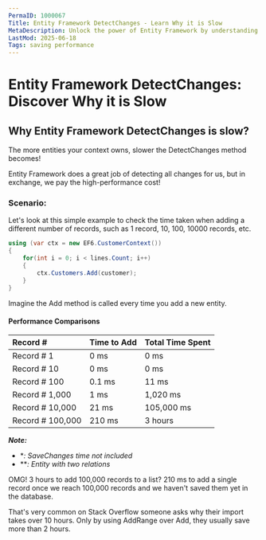 ```yaml
---
PermaID: 1000067
Title: Entity Framework DetectChanges - Learn Why it is Slow
MetaDescription: Unlock the power of Entity Framework by understanding why the DetectChanges method is slow. Learn the secret of why the method can take hours to add entities in the context.
LastMod: 2025-06-18
Tags: saving performance
---
```


# Entity Framework DetectChanges: Discover Why it is Slow

## Why Entity Framework DetectChanges is slow?

The more entities your context owns, slower the DetectChanges method becomes!

Entity Framework does a great job of detecting all changes for us, but in exchange, we pay the high-performance cost!

### Scenario:

Let's look at this simple example to check the time taken when adding a different number of records, such as 1 record, 10, 100, 10000 records, etc.
 

```csharp
using (var ctx = new EF6.CustomerContext())
{
	for(int i = 0; i < lines.Count; i++)
	{
		ctx.Customers.Add(customer);
	}
}
```

Imagine the Add method is called every time you add a new entity.

#### Performance Comparisons

|Record #	        |Time to Add	|Total Time Spent   |
|:----------------- |:------------- |:----------------- |
|Record # 1     	|0 ms	        |0 ms               |
|Record # 10     	|0 ms	        |0 ms               |
|Record # 100       |0.1 ms	        |11 ms              |
|Record # 1,000     |1 ms	        |1,020 ms           |
|Record # 10,000    |21 ms	        |105,000 ms         |
|Record # 100,000   |210 ms	        |3 hours            |

***Note:***
 - **: SaveChanges time not included*
 - ***: Entity with two relations*

OMG! 3 hours to add 100,000 records to a list? 210 ms to add a single record once we reach 100,000 records and we haven't saved them yet in the database.

That's very common on Stack Overflow someone asks why their import takes over 10 hours. Only by using AddRange over Add, they usually save more than 2 hours.